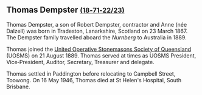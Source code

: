 ## Thomas Dempster <small>[(18‑71‑22/23)](https://brisbane.discovereverafter.com/profile/32023508 "Go to Memorial Information" )</small>

Thomas Dempster, a son of Robert Dempster, contractor and Anne (née Dalzell) was born in Tradeston, Lanarkshire, Scotland on 23 March 1867. The Dempster family travelled aboard the *Nurnberg* to Australia in 1889. 

Thomas joined the [United Operative Stonemasons Society of Queensland](https://www.nma.gov.au/defining-moments/resources/eight-hour-day) (UOSMS) on 21 August 1889. Thomas served at times as UOSMS President, Vice‑President, Auditor, Secretary, Treasurer and delegate. 

Thomas settled in Paddington before relocating to Campbell Street, Toowong. On 16 May 1946, Thomas died at St Helen's Hospital, South Brisbane.
